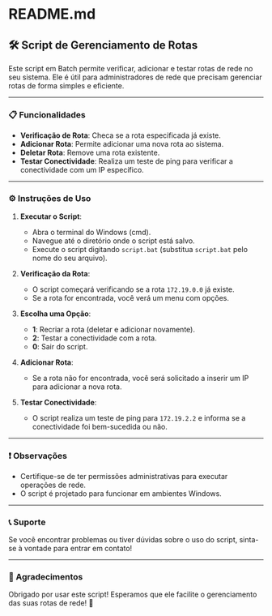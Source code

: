 # README.md

## 🛠️ Script de Gerenciamento de Rotas

Este script em Batch permite verificar, adicionar e testar rotas de rede no seu sistema. Ele é útil para administradores de rede que precisam gerenciar rotas de forma simples e eficiente.

---

### 📋 Funcionalidades

- **Verificação de Rota**: Checa se a rota especificada já existe.
- **Adicionar Rota**: Permite adicionar uma nova rota ao sistema.
- **Deletar Rota**: Remove uma rota existente.
- **Testar Conectividade**: Realiza um teste de ping para verificar a conectividade com um IP específico.

---

### ⚙️ Instruções de Uso

1. **Executar o Script**: 
   - Abra o terminal do Windows (cmd).
   - Navegue até o diretório onde o script está salvo.
   - Execute o script digitando `script.bat` (substitua `script.bat` pelo nome do seu arquivo).

2. **Verificação da Rota**:
   - O script começará verificando se a rota `172.19.0.0` já existe.
   - Se a rota for encontrada, você verá um menu com opções.

3. **Escolha uma Opção**:
   - **1**: Recriar a rota (deletar e adicionar novamente).
   - **2**: Testar a conectividade com a rota.
   - **0**: Sair do script.

4. **Adicionar Rota**:
   - Se a rota não for encontrada, você será solicitado a inserir um IP para adicionar a nova rota.

5. **Testar Conectividade**:
   - O script realiza um teste de ping para `172.19.2.2` e informa se a conectividade foi bem-sucedida ou não.

---

### ❗ Observações

- Certifique-se de ter permissões administrativas para executar operações de rede.
- O script é projetado para funcionar em ambientes Windows.

---

### 📞 Suporte

Se você encontrar problemas ou tiver dúvidas sobre o uso do script, sinta-se à vontade para entrar em contato!

---

### 🎉 Agradecimentos

Obrigado por usar este script! Esperamos que ele facilite o gerenciamento das suas rotas de rede! 🚀